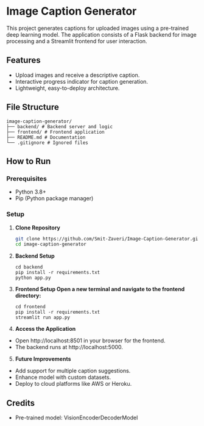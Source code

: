 # Image Caption Generator

This project generates captions for uploaded images using a pre-trained deep learning model. The application consists of a Flask backend for image processing and a Streamlit frontend for user interaction.

## Features
- Upload images and receive a descriptive caption.
- Interactive progress indicator for caption generation.
- Lightweight, easy-to-deploy architecture.


## File Structure

```
image-caption-generator/ 
├── backend/ # Backend server and logic 
├── frontend/ # Frontend application 
├── README.md # Documentation 
└── .gitignore # Ignored files
```


## How to Run

### Prerequisites
- Python 3.8+
- Pip (Python package manager)

### Setup

1. **Clone Repository**
   ```bash
   git clone https://github.com/Smit-Zaveri/Image-Caption-Generator.git
   cd image-caption-generator
    ```

2. **Backend Setup**
   ```
   cd backend
   pip install -r requirements.txt
   python app.py
   ```
3. **Frontend Setup Open a new terminal and navigate to the frontend directory:**
   ```
   cd frontend
   pip install -r requirements.txt
   streamlit run app.py
   ```
4. **Access the Application**

- Open http://localhost:8501 in your browser for the frontend.
- The backend runs at http://localhost:5000.

5. **Future Improvements**
- Add support for multiple caption suggestions.
- Enhance model with custom datasets.
- Deploy to cloud platforms like AWS or Heroku.

## **Credits**
- Pre-trained model: VisionEncoderDecoderModel


